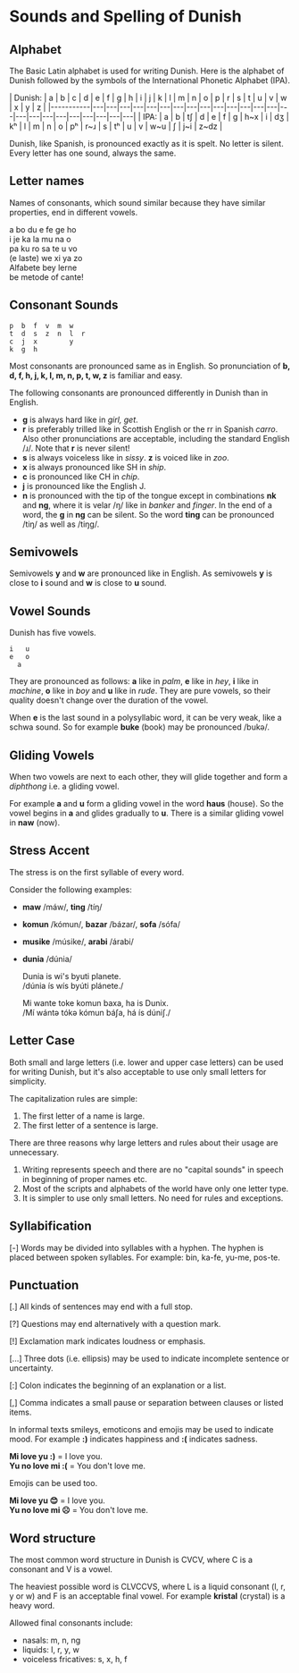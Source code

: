 # Sounds and Spelling of Dunish

## Alphabet

The Basic Latin alphabet is used for writing Dunish. Here is the alphabet of
Dunish followed by the symbols of the International Phonetic Alphabet (IPA).

| Dunish:   | a | b | c | d | e | f | g | h | i | j | k | l | m | n | o | p | r | s | t | u | v | w | x | y | z |
|-----------|---|---|---|---|---|---|---|---|---|---|---|---|---|---|---|---|---|---|---|---|---|---|---|---|
| IPA: | a | b | tʃ | d | e | f | g | h~x | i | dʒ | kʰ | l | m | n | o | pʰ | r~ɹ | s | tʰ | u | v | w~u | ʃ | j~i | z~dz |

Dunish, like Spanish, is pronounced exactly as it is spelt. No letter is
silent. Every letter has one sound, always the same.

## Letter names

Names of consonants, which sound similar because they have similar
properties, end in different vowels.

a bo du e fe ge ho  
i je ka la mu na o  
pa ku ro sa te u vo  
(e laste) we xi ya zo  
Alfabete bey lerne  
be metode of cante!

<!--
mu bo pa fe
na du te sa xi
   ge ka zo
   la ho ca
   ro    je
-->

## Consonant Sounds

    p  b  f  v  m  w
    t  d  s  z  n  l  r
    c  j  x        y
    k  g  h

Most consonants are pronounced same as in English. So pronunciation of
**b, d, f, h, j, k, l, m, n, p, t, w, z** is familiar and easy.

The following consonants are pronounced differently in Dunish than in English.

- **g** is always hard like in _girl, get_.
- **r** is preferably trilled like in Scottish English or the rr in Spanish
  _carro_. Also other pronunciations are acceptable, including the standard
  English /ɹ/. Note that **r** is never silent!
- **s** is always voiceless like in _sissy_. **z** is voiced like in _zoo_.
- **x** is always pronounced like SH in _ship_.
- **c** is pronounced like CH in _chip_.
- **j** is pronounced like the English J.
- **n** is pronounced with the tip of the tongue except in combinations **nk**
  and **ng**, where it is velar /ŋ/ like in _banker_ and _finger_. In the end
  of a word, the **g** in **ng** can be silent. So the word **ting** can be
  pronounced /tiŋ/ as well as /tiŋg/.


## Semivowels

Semivowels **y** and **w** are pronounced like in English.
As semivowels **y** is close to **i** sound and **w** is close to
**u** sound.


## Vowel Sounds

Dunish has five vowels.

    i   u
    e   o
      a

They are pronounced as follows: **a** like in _palm_, **e** like in
_hey_, **i** like in _machine_, **o** like in _boy_ and **u** like in
_rude_. They are pure vowels, so their quality doesn't change over
the duration of the vowel.

When **e** is the last sound in a polysyllabic word, it can be
very weak, like a schwa sound. So for example **buke** (book) may
be pronounced /bukə/.


## Gliding Vowels

When two vowels are next to each other, they will glide together and
form a _diphthong_ i.e. a gliding vowel.

For example **a** and **u** form a gliding vowel in the word **haus**
(house).
So the vowel begins in **a** and glides gradually to **u**.
There is a similar gliding vowel in **naw** (now).


## Stress Accent

The stress is on the first syllable of every word.

Consider the following examples:

- **maw** /máw/, **ting** /tíŋ/
- **komun** /kómun/, **bazar** /bázar/, **sofa** /sófa/
- **musike** /músike/, **arabi** /árabi/
- **dunia** /dúnia/

     Dunia is wi's byuti planete.  
    /dúnia ís wís  byúti plánete./

     Mi wante toke komun baxa, ha is Dunix.  
    /Mí wántə tókə kómun báʃa, há ís dúniʃ./


## Letter Case

Both small and large letters (i.e. lower and upper case letters) can
be used for writing Dunish, but it's also acceptable to use only
small letters for simplicity.

The capitalization rules are simple:

1. The first letter of a name is large.
2. The first letter of a sentence is large.

There are three reasons why large letters and rules about their usage
are unnecessary.

1. Writing represents speech and there are no "capital sounds" in speech in
   beginning of proper names etc.
2. Most of the scripts and alphabets of the world have only one letter type.
3. It is simpler to use only small letters. No need for rules and exceptions.


## Syllabification

[-] Words may be divided into syllables with a hyphen. The hyphen is placed
between spoken syllables. For example: bin, ka-fe, yu-me, pos-te.


## Punctuation

[.] All kinds of sentences may end with a full stop.

[?] Questions may end alternatively with a question mark.

[!] Exclamation mark indicates loudness or emphasis.

[...] Three dots (i.e. ellipsis) may be used to indicate incomplete sentence or
uncertainty.

[:] Colon indicates the beginning of an explanation or a list.

[,] Comma indicates a small pause or separation between clauses or listed items.

In informal texts smileys, emoticons and emojis may be used to indicate mood.
For example **:)** indicates happiness and **:(** indicates sadness.

**Mi love yu :)**
= I love you.  
**Yu no love mi :(**
= You don't love me.

Emojis can be used too.

**Mi love yu 😊**
= I love you.  
**Yu no love mi ☹**
= You don't love me.


## Word structure

The most common word structure in Dunish is CVCV, where C is a
consonant and V is a vowel.

The heaviest possible word is CLVCCVS, where L is a liquid consonant
(l, r, y or w) and F is an acceptable final vowel. For example
**kristal** (crystal) is a heavy word.

Allowed final consonants include:

- nasals: m, n, ng
- liquids: l, r, y, w
- voiceless fricatives: s, x, h, f


